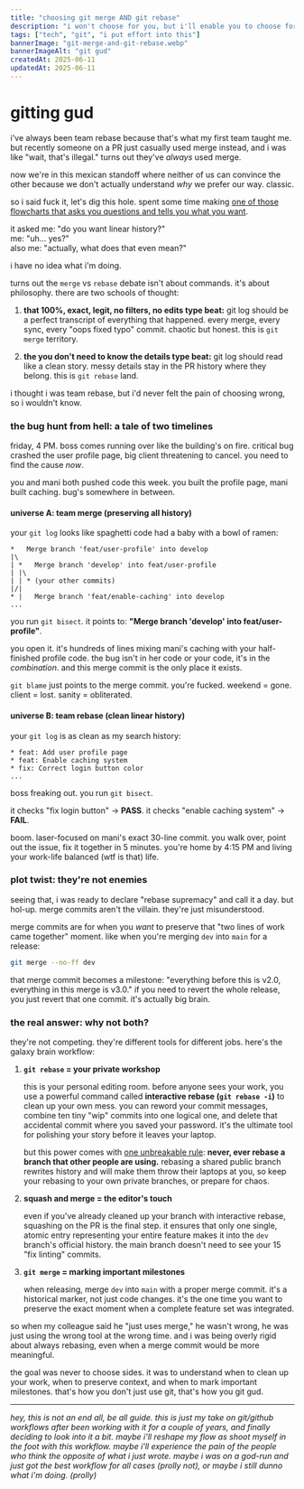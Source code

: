 ```yaml
---
title: "choosing git merge AND git rebase"
description: "i won't choose for you, but i'll enable you to choose for yourself. and that's the point."
tags: ["tech", "git", "i put effort into this"]
bannerImage: "git-merge-and-git-rebase.webp"
bannerImageAlt: "git gud"
createdAt: 2025-06-11
updatedAt: 2025-06-11
---
```


# gitting gud

i've always been team rebase because that's what my first team taught me. but recently someone on a PR just casually used merge instead, and i was like "wait, that's illegal." turns out they've *always* used merge.

now we're in this mexican standoff where neither of us can convince the other because we don't actually understand *why* we prefer our way. classic.

so i said fuck it, let's dig this hole. spent some time making <a href="https://gist.github.com/jassuwu/b10a633fb60d4b5015cb0b33c2ca0e9e" target="_blank">one of those flowcharts that asks you questions and tells you what you want</a>.

it asked me: "do you want linear history?"
<br />
me: "uh... yes?"
<br />
also me: "actually, what does that even mean?"

i have no idea what i'm doing.

turns out the `merge` vs `rebase` debate isn't about commands. it's about philosophy. there are two schools of thought:

1.  **that 100%, exact, legit, no filters, no edits type beat:** git log should be a perfect transcript of everything that happened. every merge, every sync, every "oops fixed typo" commit. chaotic but honest. this is `git merge` territory.

2.  **the you don't need to know the details type beat:** git log should read like a clean story. messy details stay in the PR history where they belong. this is `git rebase` land.

i thought i was team rebase, but i'd never felt the pain of choosing wrong, so i wouldn't know.

### the bug hunt from hell: a tale of two timelines

friday, 4 PM. boss comes running over like the building's on fire. critical bug crashed the user profile page, big client threatening to cancel. you need to find the cause *now*.

you and mani both pushed code this week. you built the profile page, mani built caching. bug's somewhere in between.

#### universe A: team merge (preserving all history)

your `git log` looks like spaghetti code had a baby with a bowl of ramen:

```
*   Merge branch 'feat/user-profile' into develop
|\
| *   Merge branch 'develop' into feat/user-profile
| |\
| | * (your other commits)
|/|
* |   Merge branch 'feat/enable-caching' into develop
...
```

you run `git bisect`. it points to: **"Merge branch 'develop' into feat/user-profile"**.

you open it. it's hundreds of lines mixing mani's caching with your half-finished profile code. the bug isn't in her code or your code, it's in the *combination*. and this merge commit is the only place it exists.

`git blame` just points to the merge commit. you're fucked. weekend = gone. client = lost. sanity = obliterated.

#### universe B: team rebase (clean linear history)

your `git log` is as clean as my search history:

```
* feat: Add user profile page
* feat: Enable caching system
* fix: Correct login button color
...
```

boss freaking out. you run `git bisect`.

it checks "fix login button" → **PASS**.
it checks "enable caching system" → **FAIL**.

boom. laser-focused on mani's exact 30-line commit. you walk over, point out the issue, fix it together in 5 minutes. you're home by 4:15 PM and living your work-life balanced (wtf is that) life.

### plot twist: they're not enemies

seeing that, i was ready to declare "rebase supremacy" and call it a day. but hol-up. merge commits aren't the villain. they're just misunderstood.

merge commits are for when you *want* to preserve that "two lines of work came together" moment. like when you're merging `dev` into `main` for a release:

```bash
git merge --no-ff dev
```

that merge commit becomes a milestone: "everything before this is v2.0, everything in this merge is v3.0." if you need to revert the whole release, you just revert that one commit. it's actually big brain.

### the real answer: why not both?

they're not competing. they're different tools for different jobs. here's the galaxy brain workflow:

1.  **`git rebase` = your private workshop**

    this is your personal editing room. before anyone sees your work, you use a powerful command called **interactive rebase (`git rebase -i`)** to clean up your own mess. you can reword your commit messages, combine ten tiny "wip" commits into one logical one, and delete that accidental commit where you saved your password. it's the ultimate tool for polishing your story before it leaves your laptop.

    but this power comes with <a href="https://www.atlassian.com/git/tutorials/merging-vs-rebasing#the-golden-rule-of-rebasing" target="_blank" rel="noopener noreferrer">one unbreakable rule</a>: **never, ever rebase a branch that other people are using.** rebasing a shared public branch rewrites history and will make them throw their laptops at you, so keep your rebasing to your own private branches, or prepare for chaos.

2.  **squash and merge = the editor's touch**

    even if you've already cleaned up your branch with interactive rebase, squashing on the PR is the final step. it ensures that only one single, atomic entry representing your entire feature makes it into the `dev` branch's official history. the main branch doesn't need to see your 15 "fix linting" commits.

3.  **`git merge` = marking important milestones**

    when releasing, merge `dev` into `main` with a proper merge commit. it's a historical marker, not just code changes. it's the one time you want to preserve the exact moment when a complete feature set was integrated.

so when my colleague said he "just uses merge," he wasn't wrong, he was just using the wrong tool at the wrong time. and i was being overly rigid about always rebasing, even when a merge commit would be more meaningful.

the goal was never to choose sides. it was to understand when to clean up your work, when to preserve context, and when to mark important milestones. that's how you don't just use git, that's how you git gud.

---

_hey, this is not an end all, be all guide. this is just my take on git/github workflows after been working with it for a couple of years, and finally deciding to look into it a bit. maybe i'll reshape my flow as shoot myself in the foot with this workflow. maybe i'll experience the pain of the people who think the opposite of what i just wrote. maybe i was on a god-run and just got the best workflow for all cases (prolly not), or maybe i still dunno what i'm doing. (prolly)_
